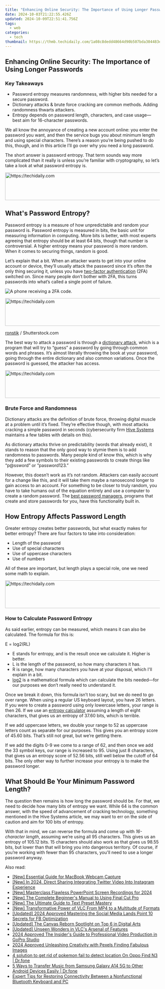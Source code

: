 ```yaml
---
title: "Enhancing Online Security: The Importance of Using Longer Passwords"
date: 2024-10-03T21:22:55.426Z
updated: 2024-10-09T22:51:41.756Z
tags:
  - web
categories:
  - tech
thumbnail: https://thmb.techidaily.com/1a08c8dedd48664d90b507bda304483e40c9a1d2dac0696255a8394fc453f16e.jpg
---
```


## Enhancing Online Security: The Importance of Using Longer Passwords

### Key Takeaways

* Password entropy measures randomness, with higher bits needed for a secure password.
* Dictionary attacks & brute force cracking are common methods. Adding randomness thwarts attackers.
* Entropy depends on password length, characters, and case usage—best aim for 16-character passwords.

 We all know the annoyance of creating a new account online: you enter the password you want, and then the service bugs you about minimum length and using special characters. There’s a reason you’re being pushed to do this, though, and in this article I’ll go over why you need a long password.

 The short answer is password entropy. That term sounds way more complicated than it really is unless you’re familiar with cryptography, so let’s take a look at what password entropy is.

<!-- affiliate ads begin -->
<a href="https://appsumo.8odi.net/c/5597632/2151888/7443" target="_top" id="2151888">
  <img src="//a.impactradius-go.com/display-ad/7443-2151888" border="0" alt="https://techidaily.com" width="600" height="90"/>
</a>
<img height="0" width="0" src="https://appsumo.8odi.net/i/5597632/2151888/7443" style="position:absolute;visibility:hidden;" border="0" />
<!-- affiliate ads end -->

##  What's Password Entropy?

 Password entropy is a measure of how unpredictable and random your password is. Password entropy is measured in bits, the basic unit for measuring information in computing. More bits is better, with most experts agreeing that entropy should be at least 64 bits, though that number is controversial. A higher entropy means your password is more random. When it comes to securing things, random is good.

 Let’s explain that a bit. When an attacker wants to get into your online account or device, they’ll usually attack the password since it’s often the only thing securing it, unless you have [two-factor authentication](https://extra-approaches.techidaily.com/updated-premiere-visionary-film-glimpses/) (2FA) switched on. Since many people don’t bother with 2FA, this turns passwords into what’s called a single point of failure.

![A phone receiving a 2FA code.](https://static1.howtogeekimages.com/wordpress/wp-content/uploads/2024/08/shutterstock_2373964067.jpg) 

<!-- affiliate ads begin -->
<a href="https://appsumo.8odi.net/c/5597632/2075471/7443" target="_top" id="2075471">
  <img src="//a.impactradius-go.com/display-ad/7443-2075471" border="0" alt="https://techidaily.com" width="728" height="90"/>
</a>
<img height="0" width="0" src="https://appsumo.8odi.net/i/5597632/2075471/7443" style="position:absolute;visibility:hidden;" border="0" />
<!-- affiliate ads end -->

[ronstik](https://www.shutterstock.com/g/ronstik "ronstik") / Shutterstock.com

 The best way to attack a password is through a [dictionary attack](https://extra-skills.techidaily.com/2024-approved-smartest-ways-to-track-wedding-dates-ios-and-android-style/), which is a program that will try to “guess” a password by going through common words and phrases. It’s almost literally throwing the book at your password, going through the entire dictionary and also common variations. Once the password is guessed, the attacker has access.

<!-- affiliate ads begin -->
<a href="https://unicoeye.pxf.io/c/5597632/2134492/18498" target="_top" id="2134492">
  <img src="//a.impactradius-go.com/display-ad/18498-2134492" border="0" alt="https://techidaily.com" width="728" height="90"/>
</a>
<img height="0" width="0" src="https://unicoeye.pxf.io/i/5597632/2134492/18498" style="position:absolute;visibility:hidden;" border="0" />
<!-- affiliate ads end -->

###  Brute Force and Randomness

 Dictionary attacks are the definition of brute force, throwing digital muscle at a problem until it’s fixed. They’re effective though, with most attacks cracking a simple password in seconds (cybersecurity firm [Hive Systems](https://www.hivesystems.com/blog/are-your-passwords-in-the-green) maintains a few tables with details on this).

 As dictionary attacks thrive on predictability (words that already exist), it stands to reason that the only good way to stymie them is to add randomness to passwords. Many people kind of know this, which is why they add a few symbols to their existing passwords to create things like “p@ssword” or “password123.”

 However, this doesn’t work as it’s not random. Attackers can easily account for a change like this, and it will take them maybe a nanosecond longer to gain access to an account. For something to be closer to truly random, you have to take humans out of the equation entirely and use a computer to create a random password. The [best password managers](https://facebook-video-content.techidaily.com/updated-how-to-create-facebook-video-ads-with-free-video-creation-kit-for-2024/), programs that create and store passwords for you, have this functionality built in.

##  How Entropy Affects Password Length

 Greater entropy creates better passwords, but what exactly makes for better entropy? There are four factors to take into consideration:

* Length of the password
* Use of special characters
* Use of uppercase characters
* Use of numbers

 All of these are important, but length plays a special role, one we need some math to explain.

<!-- affiliate ads begin -->
<a href="https://aligracehair.sjv.io/c/5597632/2080333/19272" target="_top" id="2080333">
  <img src="//a.impactradius-go.com/display-ad/19272-2080333" border="0" alt="https://techidaily.com" width="728" height="90"/>
</a>
<img height="0" width="0" src="https://aligracehair.sjv.io/i/5597632/2080333/19272" style="position:absolute;visibility:hidden;" border="0" />
<!-- affiliate ads end -->

###  How to Calculate Password Entropy

 As said earlier, entropy can be measured, which means it can also be calculated. The formula for this is:

E = log2(RL)

* E stands for entropy, and is the result once we calculate it. Higher is better.
* L is the length of the password, so how many characters it has.
* R is range, how many characters you have at your disposal, which I'll explain in a bit.
* [log2](https://en.wikipedia.org/wiki/Binary%5Flogarithm) is a mathematical formula which can calculate the bits needed—for our purposes we don’t really need to understand it.

 Once we break it down, this formula isn’t too scary, but we do need to go over range. When using a regular US keyboard layout, you have 26 letters. If you were to create a password using only lowercase letters, your range is then 26\. If we use an [entropy calculator](https://www.onlycalculators.com/other/tech-and-electronics/password-entropy-calculator/) assuming a length of eight characters, that gives us an entropy of 37.60 bits, which is terrible.

 If we add uppercase letters, we double your range to 52 as uppercase letters count as separate for our purposes. This gives you an entropy score of 45.60 bits. That’s still not great, but we’re getting there.

 If we add the digits 0-9 we come to a range of 62, and then once we add the 33 symbol keys, our range is increased to 95\. Using just 8 characters, that gives us an entropy score of 52.56 bits, still well below the cutoff of 64 bits. The only other way to further increase your entropy is to make the password longer.

##  What Should Be Your Minimum Password Length?

 The question then remains is how long the password should be. For that, we need to decide how many bits of entropy we want. While 64 is the common answer, with the speed of advancement of cracking technology, something mentioned in the Hive Systems article, we may want to err on the side of caution and aim for 100 bits of entropy.

 With that in mind, we can reverse the formula and come up with _16-character length_, assuming we’re using all 95 characters. This gives us an entropy of 105.12 bits. 15 characters should also work as that gives us 98.55 bits, but lower than that will bring you into dangerous territory. Of course, if you’re working with fewer than 95 characters, you'll need to use a longer password anyway.

<ins class="adsbygoogle"
     style="display:block"
     data-ad-format="autorelaxed"
     data-ad-client="ca-pub-7571918770474297"
     data-ad-slot="1223367746"></ins>

<ins class="adsbygoogle"
     style="display:block"
     data-ad-client="ca-pub-7571918770474297"
     data-ad-slot="8358498916"
     data-ad-format="auto"
     data-full-width-responsive="true"></ins>

<span class="atpl-alsoreadstyle">Also read:</span>
<div><ul>
<li><a href="https://screen-video-capture.techidaily.com/new-essential-guide-for-macbook-webcam-capture/"><u>[New] Essential Guide for MacBook Webcam Capture</u></a></li>
<li><a href="https://twitter-clips.techidaily.com/new-in-2024-direct-sharing-integrating-twitter-video-into-instagram-experience/"><u>[New] In 2024, Direct Sharing Integrating Twitter Video Into Instagram Experience</u></a></li>
<li><a href="https://screen-sharing-recording.techidaily.com/new-masterclass-flawless-powerpoint-screen-recordings-for-2024/"><u>[New] Masterclass Flawless PowerPoint Screen Recordings for 2024</u></a></li>
<li><a href="https://some-skills.techidaily.com/new-the-complete-beginners-manual-to-using-final-cut-pro/"><u>[New] The Complete Beginner's Manual to Using Final Cut Pro</u></a></li>
<li><a href="https://some-skills.techidaily.com/new-the-ultimate-guide-to-text-preset-mastery/"><u>[New] The Ultimate Guide to Text Preset Mastery</u></a></li>
<li><a href="https://some-skills.techidaily.com/new-transformative-power-of-vlc-from-mp4-to-a-multitude-of-formats/"><u>[New] Transformative Power of VLC From MP4 to a Multitude of Formats</u></a></li>
<li><a href="https://facebook-video-files.techidaily.com/updated-2024-approved-mastering-the-social-media-lands-point-10-secrets-for-fb-optimization/"><u>[Updated] 2024 Approved Mastering the Social Media Lands Point 10 Secrets for FB Optimization</u></a></li>
<li><a href="https://some-skills.techidaily.com/updated-the-canvas-reborn-spotlight-on-top-6-in-digital-arts/"><u>[Updated] The Canvas Reborn Spotlight on Top 6 in Digital Arts</u></a></li>
<li><a href="https://some-skills.techidaily.com/updated-unseen-wonders-in-vlcs-arsenal-of-features/"><u>[Updated] Unseen Wonders in VLC's Arsenal of Features</u></a></li>
<li><a href="https://vp-tips.techidaily.com/2024-approved-the-insiders-guide-to-professional-video-production-in-gopro-studio/"><u>2024 Approved The Insider's Guide to Professional Video Production in GoPro Studio</u></a></li>
<li><a href="https://some-skills.techidaily.com/2024-approved-unleashing-creativity-with-pexels-finding-fabulous-images/"><u>2024 Approved Unleashing Creativity with Pexels Finding Fabulous Images</u></a></li>
<li><a href="https://android-pokemon-go.techidaily.com/4-solution-to-get-rid-of-pokemon-fail-to-detect-location-on-oppo-find-n3-drfone-by-drfone-virtual-android/"><u>4 solution to get rid of pokemon fail to detect location On Oppo Find N3 | Dr.fone</u></a></li>
<li><a href="https://blog-min.techidaily.com/5-ways-to-transfer-music-from-samsung-galaxy-a14-5g-to-other-android-devices-easily-drfone-by-drfone-transfer-from-android-transfer-from-android/"><u>5 Ways to Transfer Music from Samsung Galaxy A14 5G to Other Android Devices Easily | Dr.fone</u></a></li>
<li><a href="https://common-error.techidaily.com/expert-tips-for-restoring-connectivity-between-a-nonfunctional-bluetooth-keyboard-and-pc/"><u>Expert Tips for Restoring Connectivity Between a Nonfunctional Bluetooth Keyboard and PC</u></a></li>
</ul></div>


